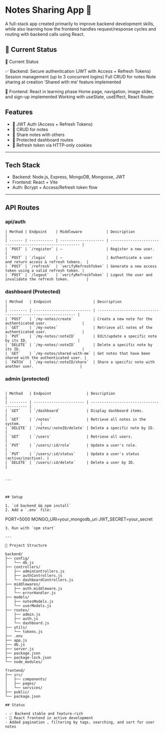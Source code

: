 # Notes Sharing App 📝

A full-stack app created primarily to improve backend development skills, while also learning how the frontend handles request/response cycles and routing with backend calls using React. 

> 

## 🚦 Current Status
🚦 Current Status

✅ Backend:
Secure authentication (JWT with Access + Refresh Tokens)
Session management (up to 3 concurrent logins)
Full CRUD for notes
Note sharing at creation
‘Shared with me’ feature implemented



🚧 Frontend:
React in learning phase
Home page, navigation, image slider, and sign-up implemented
Working with useState, useEffect, React Router

## Features

- 🔐 JWT Auth (Access + Refresh Tokens)
- 📝 CRUD for notes
- 👥 Share notes with others
- 🧾 Protected dashboard routes
- 🍪 Refresh token via HTTP-only cookies

---

## Tech Stack

- Backend: Node.js, Express, MongoDB, Mongoose, JWT
- Frontend: React + Vite
- Auth: Bcrypt + Access/Refresh token flow

---

## API Routes

### api/auth 
```
| Method | Endpoint    | Middleware           | Description                                              |
| ------ | ----------- | -------------------- | -------------------------------------------------------- |
| `POST` | `/register` | —                    | Register a new user.                                     |
| `POST` | `/login`    | —                    | Authenticate a user and return access & refresh tokens.  |
| `POST` | `/refresh`  | `verifyRefreshToken` | Generate a new access token using a valid refresh token. |
| `POST` | `/logout`   | `verifyRefreshToken` | Logout the user and invalidate the refresh token.        |

```

### dashboard (Protected)
```
| Method   | Endpoint                   | Description                                                  |
| -------- | -------------------------- | ------------------------------------------------------------ |
| `POST`   | `/my-notes/create`         | Create a new note for the authenticated user.                |
| `GET`    | `/my-notes`                | Retrieve all notes of the authenticated user.                |
| `PUT`    | `/my-notes/:noteID`        | Edit/update a specific note by its ID.                       |
| `DELETE` | `/my-notes/:noteID`        | Delete a specific note by its ID.                            |
| `GET`    | `/my-notes/shared-with-me` | Get notes that have been shared with the authenticated user. |
| `PATCH`  | `/my-notes/:noteID/share`  | Share a specific note with another user.                     |

```
### admin (protected)
```

| Method   | Endpoint                | Description                               |
| -------- | ----------------------- | ----------------------------------------- |
| `GET`    | `/dashboard`            | Display dashboard items.                  |
| `GET`    | `/notes`                | Retrieve all notes in the system.         |
| `DELETE` | `/notes/:noteID/delete` | Delete a specific note by ID.             |
| `GET`    | `/users`                | Retrieve all users.                       |
| `PUT`    | `/users/:id/role`       | Update a user's role.                     |
| `PUT`    | `/users/:id/status`     | Update a user's status (active/inactive). |
| `DELETE` | `/users/:id/delete`     | Delete a user by ID.                      |


--- 



## Setup

1. `cd backend && npm install`
2. Add a `.env` file:
```
PORT=5000
MONGO_URI=your_mongodb_uri
JWT_SECRET=your_secret
```
3. Run with `npm start`

---

📁 Project Structure

backend/
├── config/
│   └── db.js
├── controllers/
│   ├── adminControllers.js
│   ├── authControllers.js
│   └── dashboardControllers.js
├── middlewares/
│   ├── auth.middleware.js
│   └── errorHandler.js
├── models/
│   ├── notesModels.js
│   └── userModels.js
├── routes/
│   ├── admin.js
│   ├── auth.js
│   └── dashboard.js
├── utils/
│   └── tokens.js
├── .env
├── app.js
├── db.js
├── server.js
├── package.json
├── package-lock.json
└── node_modules/

frontend/
├── src/
│   ├── components/
│   ├── pages/
│   └── services/
├── public/
└── package.json

## Status

- ✅ Backend stable and feature-rich
- 🚧 React frontend in active development 
- Added pagination , filtering by tags, searching, and sort for user notes

